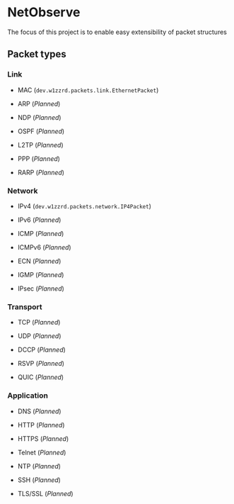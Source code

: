 # NetObserve

The focus of this project is to enable easy extensibility of packet structures

## Packet types

### Link

* MAC (`dev.w1zzrd.packets.link.EthernetPacket`)

* ARP (*Planned*)

* NDP (*Planned*)

* OSPF (*Planned*)

* L2TP (*Planned*)

* PPP (*Planned*)

* RARP (*Planned*)

### Network

* IPv4 (`dev.w1zzrd.packets.network.IP4Packet`)

* IPv6 (*Planned*)

* ICMP (*Planned*)

* ICMPv6 (*Planned*)

* ECN (*Planned*)

* IGMP (*Planned*)

* IPsec (*Planned*)

### Transport

* TCP (*Planned*)

* UDP (*Planned*)

* DCCP (*Planned*)

* RSVP (*Planned*)

* QUIC (*Planned*)

### Application

* DNS (*Planned*)

* HTTP (*Planned*)

* HTTPS (*Planned*)

* Telnet (*Planned*)

* NTP (*Planned*)

* SSH (*Planned*)

* TLS/SSL (*Planned*)